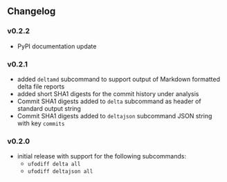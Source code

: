 ## Changelog

### v0.2.2

- PyPI documentation update

### v0.2.1

- added `deltamd` subcommand to support output of Markdown formatted delta file reports
- added short SHA1 digests for the commit history under analysis
- Commit SHA1 digests added to `delta` subcommand as header of standard output string
- Commit SHA1 digests added to `deltajson` subcommand JSON string with key `commits`


### v0.2.0

- initial release with support for the following subcommands:
    - `ufodiff delta all`
    - `ufodiff deltajson all`
